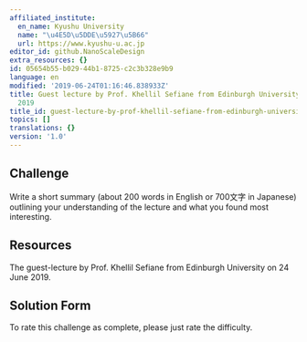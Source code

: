 ```yaml
---
affiliated_institute:
  en_name: Kyushu University
  name: "\u4E5D\u5DDE\u5927\u5B66"
  url: https://www.kyushu-u.ac.jp
editor_id: github.NanoScaleDesign
extra_resources: {}
id: 05654b55-b029-44b1-8725-c2c3b328e9b9
language: en
modified: '2019-06-24T01:16:46.838933Z'
title: Guest lecture by Prof. Khellil Sefiane from Edinburgh University on 24 June
  2019
title_id: guest-lecture-by-prof-khellil-sefiane-from-edinburgh-university-on-24-june-2019
topics: []
translations: {}
version: '1.0'
---
```


## Challenge
Write a short summary (about 200 words in English or 700文字 in Japanese) outlining your understanding of the lecture and what you found most interesting.

## Resources
The guest-lecture by Prof. Khellil Sefiane from Edinburgh University on 24 June 2019.

## Solution Form
To rate this challenge as complete, please just rate the difficulty.
